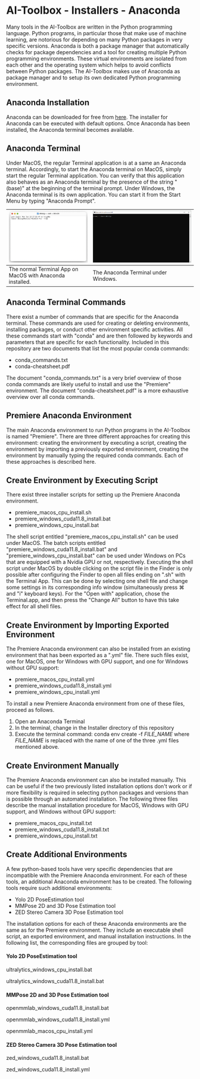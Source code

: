 # AI-Toolbox - Installers - Anaconda

Many tools in the AI-Toolbox are written in the Python programming language. Python programs, in particular those that make use of machine learning, are notorious for depending on many Python packages in very specific versions. Anaconda is both a package manager that automatically checks for package dependencies and a tool for creating multiple Python programming environments. These virtual environments are isolated from each other and the operating system which helps to avoid conflicts between Python packages. The AI-Toolbox makes use of Anaconda as package manager and to setup its own dedicated Python programming environment. 

## Anaconda Installation

Anaconda can be downloaded for free from [here](https://www.anaconda.com/download/success). The installer for Anaconda can be executed with default options. Once Anaconda has been installed, the Anaconda terminal becomes available. 

## Anaconda Terminal

Under MacOS, the regular Terminal application is at a same an Anaconda terminal. Accordingly, to start the Anaconda terminal on MacOS, simply start the regular Terminal application. You can verify that this application also behaves as an Anaconda terminal by the presence of the string "(base)" at the beginning of the terminal prompt. Under Windows, the Anaconda terminal is its own application. You can start it from the Start Menu by typing "Anaconda Prompt".

| ![Anaconda_Terminal_MacOS](docs_media/Anaconda_Terminal_MacOS.png) | <img src="docs_media/Anaconda_Terminal_Windows.png" alt="Anaconda_Terminal_Windows" style="zoom:80%;" /> |
| ------------------------------------------------------------ | ------------------------------------------------------------ |
| The normal Terminal App on MacOS with Anaconda installed.    | The Anaconda Terminal under Windows.                         |

## Anaconda Terminal Commands

There exist a number of commands that are specific for the Anaconda terminal. These commands are used for creating or deleting environments, installing packages, or conduct other environment specific activities. All these commands start with "conda" and are then followed by keywords and parameters that are specific for each functionality. Included in this repository are two documents that list the most popular conda commands: 

- conda_commands.txt
- conda-cheatsheet.pdf

The document "conda_commands.txt" is a very brief overview of those conda commands are likely useful to install and use the "Premiere" environment. The document "conda-cheatsheet.pdf" is a more exhaustive overview over all conda commands.

## Premiere Anaconda Environment

The main Anaconda environment to run Python programs in the AI-Toolbox is named "Premiere". There are three different approaches for creating this environment: creating the environment by executing a script, creating the environment by importing a previously exported environment, creating the environment by manually typing the required conda commands. Each of these approaches is described here.

## Create Environment by Executing Script

There exist three installer scripts for setting up the Premiere Anaconda environment.

- premiere_macos_cpu_install.sh
- premiere_windows_cuda11.8_install.bat
- premiere_windows_cpu_install.bat

The shell script entitled "premiere_macos_cpu_install.sh" can be used under MacOS. The batch scripts entitled "premiere_windows_cuda11.8_install.bat" and "premiere_windows_cpu_install.bat" can be used under Windows on PCs that are equipped with a Nvidia GPU or not, respectively. Executing the shell script under MacOS by double clicking on the script file in the Finder is only possible after configuring the Finder to open all files ending on ".sh" with the Terminal App. This can be done by selecting one shell file and change some settings in its corresponding info window (simultaneously press ⌘ and "i" keyboard keys). For the "Open with" application, chose the Terminal.app, and then press the "Change All" button to have this take effect for all shell files. 

## Create Environment by Importing Exported Environment

The Premiere Anaconda environment can also be installed from an existing environment that has been exported as a ".yml" file. There such files exist, one for MacOS, one for Windows with GPU support, and one for Windows without GPU support:

- premiere_macos_cpu_install.yml
- premiere_windows_cuda11.8_install.yml
- premiere_windows_cpu_install.yml

To install a new Premiere Anaconda environment from one of these files, proceed as follows.

1. Open an Anaconda Terminal
2. In the terminal, change in the Installer directory of this repository
3. Execute the terminal command: conda env create -f *FILE_NAME* where *FILE_NAME* is replaced with the name of one of the three .yml files mentioned above. 

## Create Environment Manually

The Premiere Anaconda environment can also be installed manually. This can be useful if the two previously listed installation options don't work or if more flexibility is required in selecting python packages and versions than is possible through an automated installation. The following three files describe the manual installation procedure for MacOS, Windows with GPU support, and Windows without GPU support:

- premiere_macos_cpu_install.txt
- premiere_windows_cuda11.8_install.txt
- premiere_windows_cpu_install.txt

## Create Additional Environments

A few python-based tools have very specific dependencies that are incompatible with the Premiere Anaconda environment. For each of these tools, an additional Anaconda environment has to be created. The following tools require such additional environments:

- Yolo 2D PoseEstimation tool
- MMPose 2D and 3D Pose Estimation tool
- ZED Stereo Camera 3D Pose Estimation tool

The installation options for each of these Anaconda environments are the same as for the Premiere environment. They include an executable shell script, an exported environment, and manual installation instructions. In the following list, the corresponding files are grouped by tool:

#### Yolo 2D PoseEstimation tool

ultralytics_windows_cpu_install.bat

ultralytics_windows_cuda11.8_install.bat

#### MMPose 2D and 3D Pose Estimation tool

openmmlab_windows_cuda11.8_install.bat

openmmlab_windows_cuda11.8_install.yml

openmmlab_macos_cpu_install.yml

#### ZED Stereo Camera 3D Pose Estimation tool

zed_windows_cuda11.8_install.bat

zed_windows_cuda11.8_install.yml

